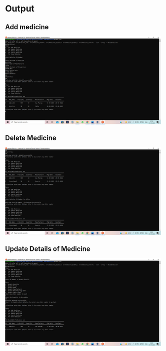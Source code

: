 # Output
## Add medicine
![add_med](https://github.com/shahwar92/M1_Medicine_Record_System/blob/main/4_TestPlanAndOutput/Add_Medicine.png)
## Delete Medicine
![Del_med](https://github.com/shahwar92/M1_Medicine_Record_System/blob/main/4_TestPlanAndOutput/Delete_medicine.png)

## Update Details of Medicine
![Update_med](https://github.com/shahwar92/M1_Medicine_Record_System/blob/main/4_TestPlanAndOutput/Update_Details.png)

